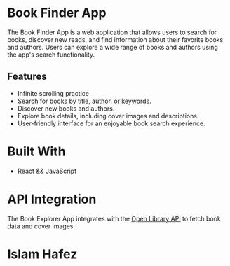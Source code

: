# Book Finder App

The Book Finder App is a web application that allows users to search for books, discover new reads, and find information about their favorite books and authors. Users can explore a wide range of books and authors using the app's search functionality.

## Features

- Infinite scrolling practice
- Search for books by title, author, or keywords.
- Discover new books and authors.
- Explore book details, including cover images and descriptions.
- User-friendly interface for an enjoyable book search experience.

# Built With

- React && JavaScript

# API Integration

The Book Explorer App integrates with the [Open Library API](https://openlibrary.org/developers/api)
to fetch book data and cover images.

# Islam Hafez
